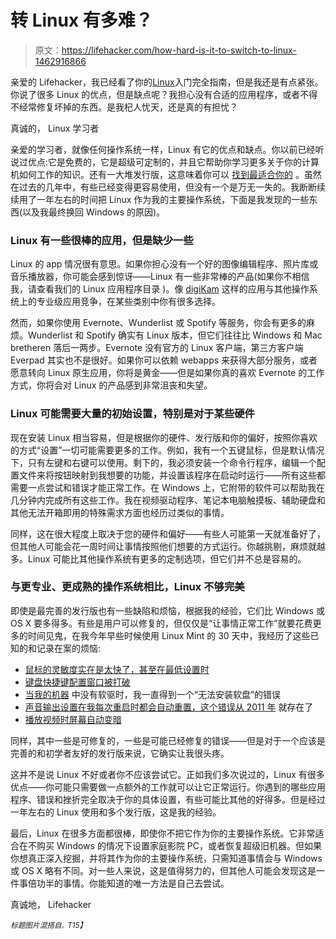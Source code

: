 # 转 Linux 有多难？

> 原文：<https://lifehacker.com/how-hard-is-it-to-switch-to-linux-1462916866>

亲爱的 Lifehacker，我已经看了你的[Linux](https://gizmodo.com/getting-started-with-linux-the-complete-guide-5778882)入门完全指南，但是我还是有点紧张。你说了很多 Linux 的优点，但是缺点呢？我担心没有合适的应用程序，或者不得不经常修复坏掉的东西。是我杞人忧天，还是真的有担忧？



真诚的，
Linux 学习者

亲爱的学习者，就像任何操作系统一样，Linux 有它的优点和缺点。你以前已经听说过优点:它是免费的，它是超级可定制的，并且它帮助你学习更多关于你的计算机如何工作的知识。还有一大堆发行版，这意味着你可以 [找到最适合你的](https://lifehacker.com/how-to-find-the-perfect-linux-distribution-for-you-5889950) 。虽然在过去的几年中，有些已经变得更容易使用，但没有一个是万无一失的。我断断续续用了一年左右的时间把 Linux 作为我的主要操作系统，下面是我发现的一些东西(以及我最终换回 Windows 的原因)。

### Linux 有一些很棒的应用，但是缺少一些

Linux 的 app 情况很有意思。如果你担心没有一个好的图像编辑程序、照片库或音乐播放器，你可能会感到惊讶——Linux 有一些非常棒的产品(如果你不相信我，请查看我们的 Linux 应用程序目录 )。像 [digiKam](http://lifehacker.com/the-best-photo-management-app-for-linux-5877908) 这样的应用与其他操作系统上的专业级应用竞争，在某些类别中你有很多选择。

然而，如果你使用 Evernote、Wunderlist 或 Spotify 等服务，你会有更多的麻烦。Wunderlist 和 Spotify 确实有 Linux 版本，但它们往往比 Windows 和 Mac bretheren 落后一两步。Evernote 没有官方的 Linux 客户端，第三方客户端 Everpad 其实也不是很好。如果你可以依赖 webapps 来获得大部分服务，或者愿意转向 Linux 原生应用，你将是黄金——但是如果你真的喜欢 Evernote 的工作方式，你将会对 Linux 的产品感到非常沮丧和失望。

### Linux 可能需要大量的初始设置，特别是对于某些硬件

现在安装 Linux 相当容易，但是根据你的硬件、发行版和你的偏好，按照你喜欢的方式“设置”一切可能需要更多的工作。例如，我有一个五键鼠标，但是默认情况下，只有左键和右键可以使用。剩下的，我必须安装一个命令行程序，编辑一个配置文件来将按钮映射到我想要的功能，并设置该程序在启动时运行——所有这些都需要一点尝试和错误才能正常工作。在 Windows 上，它附带的软件可以帮助我在几分钟内完成所有这些工作。我在视频驱动程序、笔记本电脑触摸板、辅助硬盘和其他无法开箱即用的特殊需求方面也经历过类似的事情。

同样，这在很大程度上取决于您的硬件和偏好——有些人可能第一天就准备好了，但其他人可能会花一周时间让事情按照他们想要的方式运行。你越挑剔，麻烦就越多。Linux 可能比其他操作系统有更多的定制选项，但它们并不总是容易的。

### 与更专业、更成熟的操作系统相比，Linux 不够完美

即使是最完善的发行版也有一些缺陷和烦恼，根据我的经验，它们比 Windows 或 OS X 要多得多。有些是用户可以修复的，但仅仅是“让事情正常工作”就要花费更多的时间见鬼，在我今年早些时候使用 Linux Mint 的 30 天中，我经历了这些已知的和记录在案的烦恼:

*   [鼠标的灵敏度实在是太快了，甚至在最低设置时](http://linuxmintuser.wordpress.com/2012/03/04/slow-down-my-mouse/)
*   [键盘快捷键配置窗口被打破](https://bugs.launchpad.net/ubuntu/+source/compiz/+bug/936840)
*   [当我的机器](https://bugs.launchpad.net/ubuntu/+source/udisks2/+bug/1054414) 中没有软驱时，我一直得到一个“无法安装软盘”的错误
*   [声音输出设置在我每次重启时都会自动重置，这个错误从 2011 年](https://bugs.launchpad.net/linuxmint/+bug/743111) 就存在了
*   [播放视频时屏幕自动变暗](http://forums.linuxmint.com/viewtopic.php?f=18&t=143264)

同样，其中一些是可修复的，一些是可能已经修复的错误——但是对于一个应该是完善的和初学者友好的发行版来说，它确实让我很头疼。

这并不是说 Linux 不好或者你不应该尝试它。正如我们多次说过的，Linux 有很多优点——你可能只需要做一点额外的工作就可以让它正常运行。你遇到的哪些应用程序、错误和挫折完全取决于你的具体设置，有些可能比其他的好得多。但是经过一年左右的 Linux 使用和多个发行版，这是我的经验。

最后，Linux 在很多方面都很棒，即使你不把它作为你的主要操作系统。它非常适合在不购买 Windows 的情况下设置家庭影院 PC，或者恢复超级旧机器。但如果你想真正深入挖掘，并将其作为你的主要操作系统，只需知道事情会与 Windows 或 OS X 略有不同。对一些人来说，这是值得努力的，但其他人可能会发现这是一件事倍功半的事情。你能知道的唯一方法是自己去尝试。

真诚地，
Lifehacker

*<small>标题图片混搭自</small>*[*<small></small>*](http://commons.wikimedia.org/wiki/File:NewTux.svg)<small>*<small>。</small>T15】*</small>

<small></small>